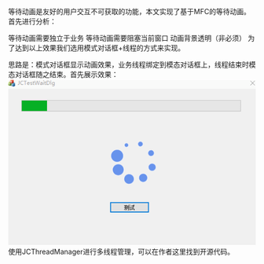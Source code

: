 等待动画是友好的用户交互不可获取的功能，本文实现了基于MFC的等待动画。首先进行分析：

等待动画需要独立于业务
等待动画需要阻塞当前窗口
动画背景透明（非必须）
为了达到以上效果我们选用模式对话框+线程的方式来实现。

思路是：模式对话框显示动画效果，业务线程绑定到模态对话框上，线程结束时模态对话框随之结束。首先展示效果：
![Image text](https://raw.githubusercontent.com/ljc2266/JCWaitDlg/master/show.png)
使用JCThreadManager进行多线程管理，可以在作者这里找到开源代码。
